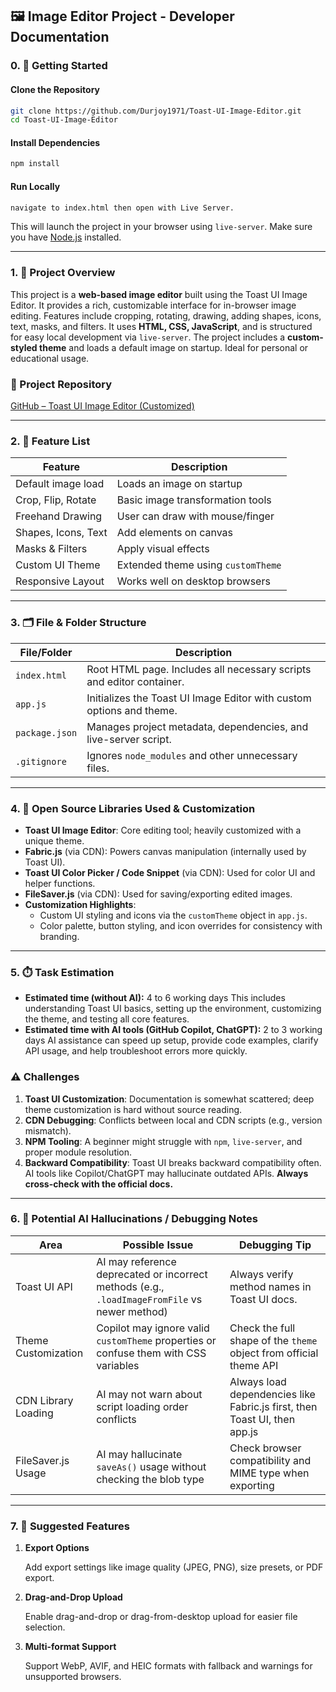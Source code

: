 ## 🖼️ Image Editor Project - Developer Documentation

### 0. 🏁 Getting Started

#### Clone the Repository

```sh
git clone https://github.com/Durjoy1971/Toast-UI-Image-Editor.git
cd Toast-UI-Image-Editor
```

#### Install Dependencies

```sh
npm install
```

#### Run Locally

```sh
navigate to index.html then open with Live Server.
```

This will launch the project in your browser using `live-server`. Make sure you have [Node.js](https://nodejs.org/) installed.

---

### 1. 📌 Project Overview

This project is a **web-based image editor** built using the Toast UI Image Editor. It provides a rich, customizable interface for in-browser image editing. Features include cropping, rotating, drawing, adding shapes, icons, text, masks, and filters. It uses **HTML, CSS, JavaScript**, and is structured for easy local development via `live-server`. The project includes a **custom-styled theme** and loads a default image on startup. Ideal for personal or educational usage.

### 🔗 Project Repository

[GitHub – Toast UI Image Editor (Customized)](https://github.com/Durjoy1971/Toast-UI-Image-Editor)

---

### 2. 🚀 Feature List

| Feature             | Description                        |
| ------------------- | ---------------------------------- |
| Default image load  | Loads an image on startup          |
| Crop, Flip, Rotate  | Basic image transformation tools   |
| Freehand Drawing    | User can draw with mouse/finger    |
| Shapes, Icons, Text | Add elements on canvas             |
| Masks & Filters     | Apply visual effects               |
| Custom UI Theme     | Extended theme using `customTheme` |
| Responsive Layout   | Works well on desktop browsers     |

---

### 3. 🗂️ File & Folder Structure

| File/Folder    | Description                                                          |
| -------------- | -------------------------------------------------------------------- |
| `index.html`   | Root HTML page. Includes all necessary scripts and editor container. |
| `app.js`       | Initializes the Toast UI Image Editor with custom options and theme. |
| `package.json` | Manages project metadata, dependencies, and live-server script.      |
| `.gitignore`   | Ignores `node_modules` and other unnecessary files.                  |

---

### 4. 🧩 Open Source Libraries Used & Customization

- **Toast UI Image Editor**: Core editing tool; heavily customized with a unique theme.
- **Fabric.js** (via CDN): Powers canvas manipulation (internally used by Toast UI).
- **Toast UI Color Picker / Code Snippet** (via CDN): Used for color UI and helper functions.
- **FileSaver.js** (via CDN): Used for saving/exporting edited images.
- **Customization Highlights**:
  - Custom UI styling and icons via the `customTheme` object in `app.js`.
  - Color palette, button styling, and icon overrides for consistency with branding.

---

### 5. ⏱️ Task Estimation

- **Estimated time (without AI):** 4 to 6 working days
  This includes understanding Toast UI basics, setting up the environment, customizing the theme, and testing all core features.
- **Estimated time with AI tools (GitHub Copilot, ChatGPT):** 2 to 3 working days
  AI assistance can speed up setup, provide code examples, clarify API usage, and help troubleshoot errors more quickly.

### ⚠️ Challenges

1. **Toast UI Customization**: Documentation is somewhat scattered; deep theme customization is hard without source reading.
2. **CDN Debugging**: Conflicts between local and CDN scripts (e.g., version mismatch).
3. **NPM Tooling**: A beginner might struggle with `npm`, `live-server`, and proper module resolution.
4. **Backward Compatibility**: Toast UI breaks backward compatibility often. AI tools like Copilot/ChatGPT may hallucinate outdated APIs. **Always cross-check with the official docs.**

---

### 6. 🧠 Potential AI Hallucinations / Debugging Notes

| Area                | Possible Issue                                                                                | Debugging Tip                                                             |
| ------------------- | --------------------------------------------------------------------------------------------- | ------------------------------------------------------------------------- |
| Toast UI API        | AI may reference deprecated or incorrect methods (e.g., `.loadImageFromFile` vs newer method) | Always verify method names in Toast UI docs.                              |
| Theme Customization | Copilot may ignore valid `customTheme` properties or confuse them with CSS variables          | Check the full shape of the `theme` object from official theme API        |
| CDN Library Loading | AI may not warn about script loading order conflicts                                          | Always load dependencies like Fabric.js first, then Toast UI, then app.js |
| FileSaver.js Usage  | AI may hallucinate `saveAs()` usage without checking the blob type                            | Check browser compatibility and MIME type when exporting                  |

---

### 7. 🌱 Suggested Features

1. **Export Options**

   Add export settings like image quality (JPEG, PNG), size presets, or PDF export.

2. **Drag-and-Drop Upload**

   Enable drag-and-drop or drag-from-desktop upload for easier file selection.

3. **Multi-format Support**

   Support WebP, AVIF, and HEIC formats with fallback and warnings for unsupported browsers.

